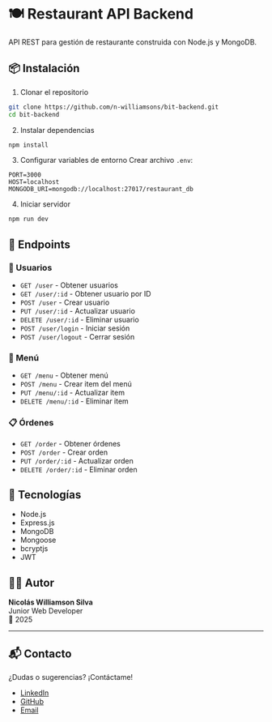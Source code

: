 # 🍽️ Restaurant API Backend

API REST para gestión de restaurante construida con Node.js y MongoDB.

## 📦 Instalación

1. Clonar el repositorio
```bash
git clone https://github.com/n-williamsons/bit-backend.git
cd bit-backend
```

2. Instalar dependencias
```bash
npm install
```

3. Configurar variables de entorno
Crear archivo `.env`:
```
PORT=3000
HOST=localhost
MONGODB_URI=mongodb://localhost:27017/restaurant_db
```

4. Iniciar servidor
```bash
npm run dev
```

## 🔗 Endpoints

### 👥 Usuarios
- `GET /user` - Obtener usuarios
- `GET /user/:id` - Obtener usuario por ID
- `POST /user` - Crear usuario
- `PUT /user/:id` - Actualizar usuario
- `DELETE /user/:id` - Eliminar usuario
- `POST /user/login` - Iniciar sesión
- `POST /user/logout` - Cerrar sesión

### 🍕 Menú
- `GET /menu` - Obtener menú
- `POST /menu` - Crear item del menú
- `PUT /menu/:id` - Actualizar item
- `DELETE /menu/:id` - Eliminar item

### 📋 Órdenes
- `GET /order` - Obtener órdenes
- `POST /order` - Crear orden
- `PUT /order/:id` - Actualizar orden
- `DELETE /order/:id` - Eliminar orden

## 🚀 Tecnologías

- Node.js
- Express.js
- MongoDB
- Mongoose
- bcryptjs
- JWT

## 👨‍💻 Autor

**Nicolás Williamson Silva**  
Junior Web Developer  
📅 2025  

---

## 📬 Contacto

¿Dudas o sugerencias? ¡Contáctame!

- [LinkedIn](https://www.linkedin.com/in/nicolasws17)
- [GitHub](https://github.com/n-williamsons)
- [Email](mailto:silvanicolasandres@gmail.com)